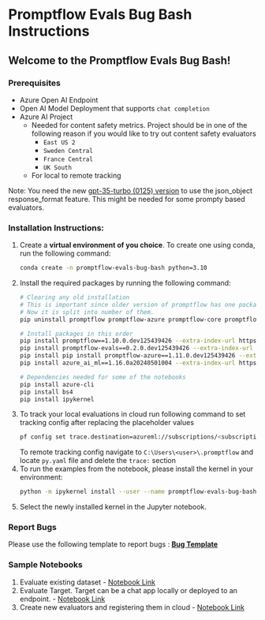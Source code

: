 # Promptflow Evals Bug Bash Instructions

## Welcome to the Promptflow Evals Bug Bash!

### Prerequisites
- Azure Open AI Endpoint
- Open AI Model Deployment that supports `chat completion`
- Azure AI Project
  - Needed for content safety metrics. Project should be in one of the following reason if you would like to try out content safety evaluators
    - `East US 2`
    - `Sweden Central`
    - `France Central`
    - `UK South`
  - For local to remote tracking

Note: You need the new [gpt-35-turbo (0125) version](https://learn.microsoft.com/en-us/azure/ai-services/openai/concepts/models#gpt-35-models) to use the json_object response_format feature. This might be needed for some prompty based evaluators.

### Installation Instructions:

1. Create a **virtual environment of you choice**. To create one using conda, run the following command:
    ```bash
    conda create -n promptflow-evals-bug-bash python=3.10
    ```
2. Install the required packages by running the following command:
    ```bash
   # Clearing any old installation
   # This is important since older version of promptflow has one package.
   # Now it is split into number of them.
    pip uninstall promptflow promptflow-azure promptflow-core promptflow-devkit promptflow-tools promptflow-evals

   # Install packages in this order
   pip install promptflow==1.10.0.dev125439426 --extra-index-url https://azuremlsdktestpypi.azureedge.net/promptflow
   pip install promptflow-evals==0.2.0.dev125439426 --extra-index-url https://azuremlsdktestpypi.azureedge.net/promptflow
   pip install pip install promptflow-azure==1.11.0.dev125439426 --extra-index-url https://azuremlsdktestpypi.azureedge.net/promptflow
   pip install azure_ai_ml==1.16.0a20240501004 --extra-index-url https://pkgs.dev.azure.com/azure-sdk/public/_packaging/azure-sdk-for-python/pypi/simple/

   # Dependencies needed for some of the notebooks
   pip install azure-cli
   pip install bs4
   pip install ipykernel
    ```
4. To track your local evaluations in cloud run following command to set tracking config after replacing the placeholder values
   ```bash
   pf config set trace.destination=azureml://subscriptions/<subscription_id>/resourceGroups/<resource_group_name>/providers/Microsoft.MachineLearningServices/workspaces/<workspace_name>
   ```
   To remote tracking config navigate to `C:\Users\<user>\.promptflow` and locate `py.yaml` file and delete the `trace:` section
4. To run the examples from the notebook, please install the kernel in your environment:
   ```bash
   python -m ipykernel install --user --name promptflow-evals-bug-bash --display-name "promptflow-evals-bug-bash"
   ```
6. Select the newly installed kernel in the Jupyter notebook.

### Report Bugs

Please use the following template to report bugs : [**Bug Template**](https://aka.ms/aicodefirst/createbug)

### Sample Notebooks

1. Evaluate existing dataset - [Notebook Link](./evaluate-using-data/evaluate-using-data.ipynb)
2. Evaluate Target. Target can be a chat app locally or deployed to an endpoint. - [Notebook Link](./evaluate-target/evaluate-target.ipynb)
3. Create new evaluators and registering them in cloud - [Notebook Link](./LoadSaveEvals/Load_saved_evaluator.ipynb)
